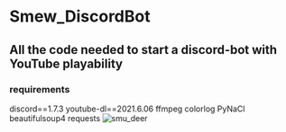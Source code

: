 # Smew_DiscordBot

<h2> All the code needed to start a discord-bot with YouTube playability </h2>

<h3>requirements</h3>

discord==1.7.3
youtube-dl==2021.6.06
ffmpeg
colorlog
PyNaCl
beautifulsoup4
requests
![smu_deer](https://user-images.githubusercontent.com/93958928/145758979-d99ad9be-a72a-43c1-8308-0a4940dbcb32.PNG)
